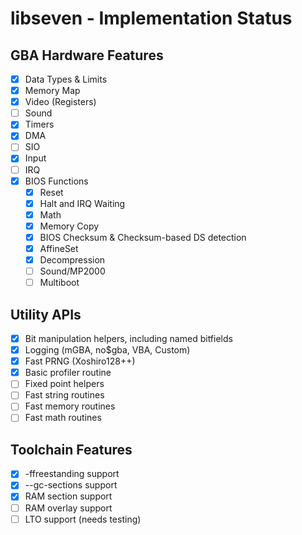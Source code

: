 # libseven - Implementation Status

## GBA Hardware Features

- [x] Data Types & Limits
- [x] Memory Map
- [x] Video (Registers)
- [ ] Sound
- [x] Timers
- [x] DMA
- [ ] SIO
- [x] Input
- [ ] IRQ
- [x] BIOS Functions
    - [x] Reset
    - [x] Halt and IRQ Waiting
    - [x] Math
    - [x] Memory Copy
    - [x] BIOS Checksum & Checksum-based DS detection
    - [x] AffineSet
    - [x] Decompression
    - [ ] Sound/MP2000
    - [ ] Multiboot

## Utility APIs

- [x] Bit manipulation helpers, including named bitfields
- [x] Logging (mGBA, no$gba, VBA, Custom)
- [x] Fast PRNG (Xoshiro128++)
- [x] Basic profiler routine
- [ ] Fixed point helpers
- [ ] Fast string routines
- [ ] Fast memory routines
- [ ] Fast math routines

## Toolchain Features

- [x] -ffreestanding support
- [x] --gc-sections support
- [x] RAM section support
- [ ] RAM overlay support
- [ ] LTO support (needs testing)
